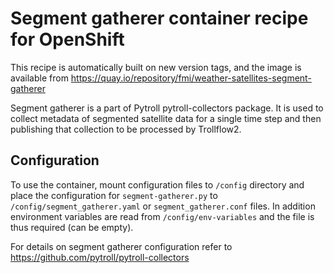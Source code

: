 # Segment gatherer container recipe for OpenShift

This recipe is automatically built on new version tags, and the image
is available from
https://quay.io/repository/fmi/weather-satellites-segment-gatherer

Segment gatherer is  a part of Pytroll  pytroll-collectors package. It
is used to  collect metadata of segmented satellite data  for a single
time  step and  then publishing  that  collection to  be processed  by
Trollflow2.

## Configuration

To use the container, mount configuration files to `/config` directory
and place the configuration for `segment-gatherer.py` to
`/config/segment_gatherer.yaml` or `segment_gatherer.conf` files. In
addition environment variables are read from `/config/env-variables`
and the file is thus required (can be empty).

For details on segment gatherer configuration refer to
https://github.com/pytroll/pytroll-collectors
